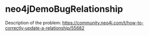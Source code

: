 # neo4jDemoBugRelationship

Description of the problem: https://community.neo4j.com/t/how-to-correctly-update-a-relationship/55682
 

